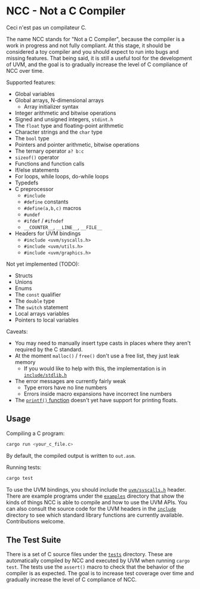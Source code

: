 # NCC - Not a C Compiler

Ceci n'est pas un compilateur C.

The name NCC stands for "Not a C Compiler", because the compiler is a work in progress
and not fully compliant. At this stage, it should be considered a toy compiler and you
should expect to run into bugs and missing features. That being said, it is still
a useful tool for the development of UVM, and the goal is to gradually increase the
level of C compliance of NCC over time.

Supported features:
- Global variables
- Global arrays, N-dimensional arrays
  - Array initializer syntax
- Integer arithmetic and bitwise operations
- Signed and unsigned integers, `stdint.h`
- The `float` type and floating-point arithmetic
- Character strings and the `char` type
- The `bool` type
- Pointers and pointer arithmetic, bitwise operations
- The ternary operator `a? b:c`
- `sizeof()` operator
- Functions and function calls
- If/else statements
- For loops, while loops, do-while loops
- Typedefs
- C preprocessor
  - `#include`
  - `#define` constants
  - `#define(a,b,c)` macros
  - `#undef`
  - `#ifdef` / `#ifndef`
  - `__COUNTER__`, `__LINE__`, `__FILE__`
- Headers for UVM bindings
  - `#include <uvm/syscalls.h>`
  - `#include <uvm/utils.h>`
  - `#include <uvm/graphics.h>`

Not yet implemented (TODO):
- Structs
- Unions
- Enums
- The `const` qualifier
- The `double` type
- The `switch` statement
- Local arrays variables
- Pointers to local variables

Caveats:
- You may need to manually insert type casts in places where they aren't required by the C standard.
- At the moment `malloc()` / `free()` don't use a free list, they just leak memory
  - If you would like to help with this, the implementation is in [`include/stdlib.h`](https://github.com/maximecb/uvm/blob/main/ncc/include/stdlib.h)
- The error messages are currently fairly weak
  - Type errors have no line numbers
  - Errors inside macro expansions have incorrect line numbers
- The [`printf()` function](include/stdio.h) doesn't yet have support for printing floats.

## Usage

Compiling a C program:
```sh
cargo run <your_c_file.c>
```

By default, the compiled output is written to `out.asm`.

Running tests:
```sh
cargo test
```

To use the UVM bindings, you should include the
[`uvm/syscalls.h`](include/uvm/syscalls.h) header.
There are example programs under the [`examples`](examples) directory
that show the kinds of things NCC is able to compile and how to use
the UVM APIs. You can also consult the source code for the UVM
headers in the [`include`](include) directory to see which
standard library functions are currently available.
Contributions welcome.

## The Test Suite

There is a set of C source files under the [`tests`](tests) directory.
These are automatically compiled by NCC and executed by UVM when running `cargo test`.
The tests use the `assert()` macro to check that the behavior of the compiler is
as expected. The goal is to increase test coverage over time and gradually
increase the level of C compliance of NCC.

